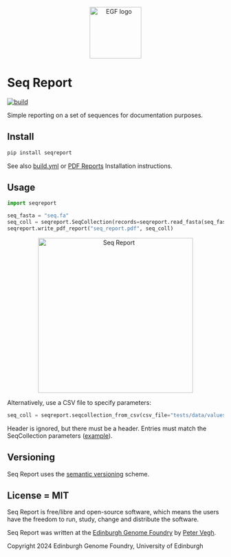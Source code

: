 <p align="center">
<img alt="EGF logo" title="EGF" src="images/egf.png" width="120">
</p>

# Seq Report

[![build](https://github.com/Edinburgh-Genome-Foundry/Seq_Report/actions/workflows/build.yml/badge.svg)](https://github.com/Edinburgh-Genome-Foundry/Seq_Report/actions/workflows/build.yml)
<!-- [![coverage](https://coveralls.io/repos/github/Edinburgh-Genome-Foundry/Seq_Report/badge.svg?branch=main)](https://coveralls.io/github/Edinburgh-Genome-Foundry/Seq_Report?branch=main) -->

Simple reporting on a set of sequences for documentation purposes.

## Install

```bash
pip install seqreport
```

See also [build.yml](.github/workflows/build.yml) or [PDF Reports](https://github.com/Edinburgh-Genome-Foundry/pdf_reports) Installation instructions.

## Usage

```python
import seqreport

seq_fasta = "seq.fa"
seq_coll = seqreport.SeqCollection(records=seqreport.read_fasta(seq_fasta), projectname="EGF24")
seqreport.write_pdf_report("seq_report.pdf", seq_coll)
```

<p align="center">
<img alt="Seq Report" title="Seq Report" src="images/seqreport_screenshot.png" width="360">
</p>

Alternatively, use a CSV file to specify parameters:

```python
seq_coll = seqreport.seqcollection_from_csv(csv_file="tests/data/values.csv")
```

Header is ignored, but there must be a header. Entries must match the SeqCollection parameters ([example](tests/data/values.csv)).

## Versioning

Seq Report uses the [semantic versioning](https://semver.org) scheme.

## License = MIT

Seq Report is free/libre and open-source software, which means the users have the freedom to run, study, change and distribute the software.

Seq Report was written at the [Edinburgh Genome Foundry](https://edinburgh-genome-foundry.github.io/)
by [Peter Vegh](https://github.com/veghp).

Copyright 2024 Edinburgh Genome Foundry, University of Edinburgh
